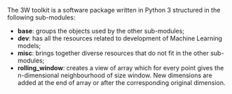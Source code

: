 The 3W toolkit is a software package written in Python 3 structured in the following sub-modules:

* **base**: groups the objects used by the other sub-modules;
* **dev**: has all the resources related to development of Machine 
Learning models;
* **misc**: brings together diverse resources that do not fit in the 
other sub-modules;
* **rolling_window**: creates a view of array which for every point 
gives the n-dimensional neighbourhood of size window. New dimensions are 
added at the end of array or after the corresponding original dimension.